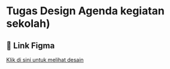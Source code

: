 # Tugas Design Agenda kegiatan sekolah)

## 📌 Link Figma
[Klik di sini untuk melihat desain](https://www.figma.com/design/bjeg0SBgmLmMxzO8s5dRAV/desain?node-id=65-28&t=jj5518vnWvXgV0ok-1)
